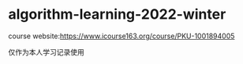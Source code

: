 # algorithm-learning-2022-winter
course website:https://www.icourse163.org/course/PKU-1001894005

仅作为本人学习记录使用

